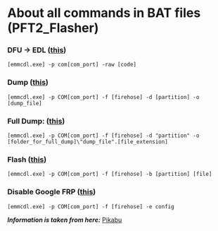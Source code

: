 # About all commands in BAT files (PFT2_Flasher)

### DFU → EDL ([this](https://github.com/Zalexanninev15/PFT2/blob/master/PFT2_Flasher/edl.bat))

```
[emmcdl.exe] -p com[com_port] -raw [code]
```

### Dump ([this](https://github.com/Zalexanninev15/PFT2/blob/master/PFT2_Flasher/dump.bat))

```
[emmcdl.exe] -p COM[com_port] -f [firehose] -d [partition] -o [dump_file]
```

### Full Dump: ([this](https://github.com/Zalexanninev15/PFT2/blob/master/PFT2_Flasher/full_dump.bat))

```
[emmcdl.exe] -p COM[com_port] -f [firehose] -d "partition" -o [folder_for_full_dump]\"dump_file".[file_extension]
```

### Flash ([this](https://github.com/Zalexanninev15/PFT2/blob/master/PFT2_Flasher/flash.bat))

```
[emmcdl.exe] -p COM[com_port] -f [firehose] -b [partition] [file]
```

### Disable Google FRP ([this](https://github.com/Zalexanninev15/PFT2/blob/master/PFT2_Flasher/dgfrp.bat))

```
[emmcdl.exe] -p COM[com_port] -f [firehose] -e config
```

***Information is taken from here:*** [Pikabu](http://tinyurl.com/tewzyyv)
